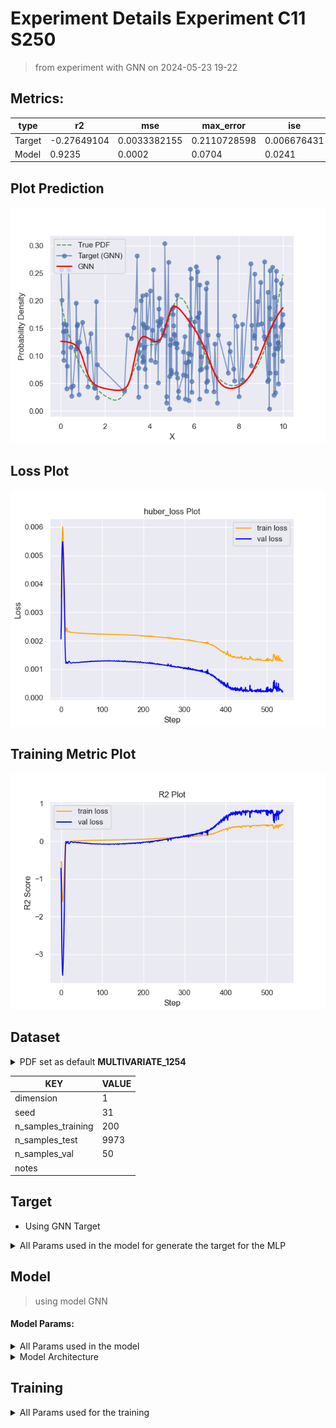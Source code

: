 # Experiment Details Experiment  C11 S250
> from experiment with GNN
> on 2024-05-23 19-22
## Metrics:
                                                                                                   
| type   | r2          | mse          | max_error    | ise         | kl           | evs           |
|--------|-------------|--------------|--------------|-------------|--------------|---------------|
| Target | -0.27649104 | 0.0033382155 | 0.2110728598 | 0.006676431 | 0.1144209164 | -0.2729617878 |
| Model  | 0.9235      | 0.0002       | 0.0704       | 0.0241      | 0.0118       | 0.924         |
                                                                                                   
## Plot Prediction

<img src="pdf_fe468d4f.png">

## Loss Plot

<img src="loss_fe468d4f.png">

## Training Metric Plot

<img src="train_metric_fe468d4f.png">

## Dataset

<details><summary>PDF set as default <b>MULTIVARIATE_1254</b></summary>

#### Dimension 1
                                      
| type        | rate | weight |      |
|-------------|------|--------|------|
| exponential | 1    | 0.2    |      |
| logistic    | 4    | 0.8    | 0.25 |
| logistic    | 5.5  | 0.7    | 0.3  |
| exponential | -1   | 0.25   | -10  |
                                      
</details>
                              
| KEY                | VALUE |
|--------------------|-------|
| dimension          | 1     |
| seed               | 31    |
| n_samples_training | 200   |
| n_samples_test     | 9973  |
| n_samples_val      | 50    |
| notes              |       |
                              
## Target
- Using GNN Target
<details><summary>All Params used in the model for generate the target for the MLP </summary>

                            
| KEY          | VALUE     |
|--------------|-----------|
| n_components | 11        |
| n_init       | 20        |
| max_iter     | 100       |
| init_params  | k-means++ |
| random_state | 45        |
                            
</details>

## Model
> using model GNN
#### Model Params:
<details><summary>All Params used in the model </summary>

                                                                                    
| KEY             | VALUE                                                          |
|-----------------|----------------------------------------------------------------|
| dropout         | 0.0                                                            |
| hidden_layer    | [[39, Tanh()], (20, Sigmoid()), (34, Sigmoid()), (26, Tanh())] |
| last_activation | lambda                                                         |
                                                                                    
</details>

<details><summary>Model Architecture </summary>

NeuralNetworkModular(
  (dropout): Dropout(p=0.0, inplace=False)
  (output_layer): Linear(in_features=26, out_features=1, bias=True)
  (last_activation): AdaptiveSigmoid(
    (sigmoid): Sigmoid()
  )
  (layers): ModuleList(
    (0): Linear(in_features=1, out_features=39, bias=True)
    (1): Linear(in_features=39, out_features=20, bias=True)
    (2): Linear(in_features=20, out_features=34, bias=True)
    (3): Linear(in_features=34, out_features=26, bias=True)
    (4): AdaptiveSigmoid(
      (sigmoid): Sigmoid()
    )
  )
  (activation): ModuleList(
    (0): Tanh()
    (1-2): 2 x Sigmoid()
    (3): Tanh()
  )
)
</details>

## Training
<details><summary>All Params used for the training </summary>

                                        
| KEY           | VALUE                |
|---------------|----------------------|
| epochs        | 540                  |
| batch_size    | 52                   |
| loss_type     | huber_loss           |
| optimizer     | Adam                 |
| learning_rate | 0.003454947958915411 |
                                        
</details>

